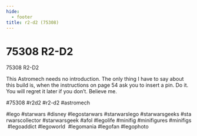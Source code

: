 ```yaml
---
hide:
  - footer
title: r2-d2 (75308)
---
```


# 75308 R2-D2

75308 R2-D2

This Astromech needs no introduction. The only thing I have to say about this build is, when the instructions on page 54 ask you to insert a pin. Do it. You will regret it later if you don’t. Believe me.

#75308 #r2d2 #r2-d2 #astromech

#lego #starwars #disney #legostarwars #starwarslego #starwarsgeeks #starwarscollector #starwarsgeek #afol #legolife #minifig #minifigures #minifigs #legoaddict #legoworld  #legomania #legofan #legophoto 

